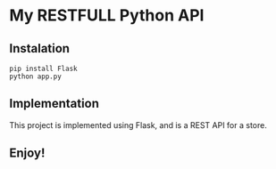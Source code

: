 # My RESTFULL Python API

## Instalation

```
pip install Flask
python app.py
```

## Implementation
This project is implemented using Flask, and is a REST API for a store.

## Enjoy!
